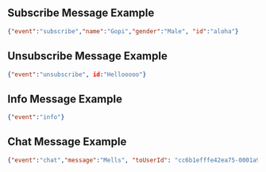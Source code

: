 ## Subscribe Message Example

```json
{"event":"subscribe","name":"Gopi","gender":"Male", "id":"aloha"}
```

## Unsubscribe Message Example

```json
{"event":"unsubscribe", id:"Hellooooo"}
```

## Info Message Example

```json
{"event":"info"}
```

## Chat Message Example

```json
{"event":"chat","message":"Mells", "toUserId": "cc6b1efffe42ea75-0001a920-00000005-d32f7641e8113e94-4bb76092", "id":"Hi there"}
```